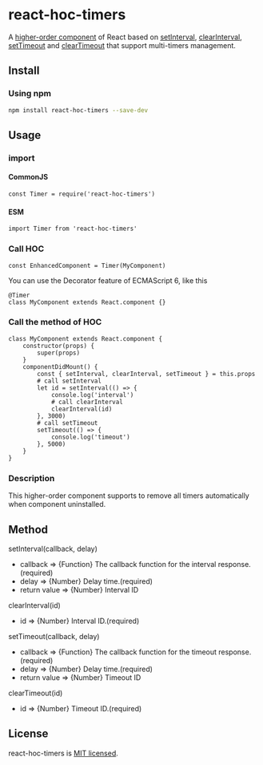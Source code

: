 # react-hoc-timers
A [higher-order component](https://reactjs.org/docs/higher-order-components.html) of React based on [setInterval](https://developer.mozilla.org/en-US/docs/Web/API/WindowOrWorkerGlobalScope/setInterval), [clearInterval](https://developer.mozilla.org/en-US/docs/Web/API/WindowOrWorkerGlobalScope/clearInterval), [setTimeout](https://developer.mozilla.org/en-US/docs/Web/API/WindowOrWorkerGlobalScope/setTimeout) and [clearTimeout](https://developer.mozilla.org/en-US/docs/Web/API/WindowOrWorkerGlobalScope/clearTimeout) that support multi-timers management.

## Install

### Using npm
```bash
npm install react-hoc-timers --save-dev
```

## Usage

### import
#### CommonJS
```
const Timer = require('react-hoc-timers')
```

#### ESM
```
import Timer from 'react-hoc-timers'
```

### Call HOC
```
const EnhancedComponent = Timer(MyComponent)
```
You can use the Decorator feature of ECMAScript 6, like this
```
@Timer
class MyComponent extends React.component {}
```
### Call the method of HOC
```
class MyComponent extends React.component {
    constructor(props) {
		super(props)
	}
    componentDidMount() {
        const { setInterval, clearInterval, setTimeout } = this.props
        # call setInterval
        let id = setInterval(() => {
            console.log('interval')
            # call clearInterval
            clearInterval(id)
        }, 3000)
        # call setTimeout
        setTimeout(() => {
            console.log('timeout')
        }, 5000)
    }
}
```
### Description
This higher-order component supports to remove all timers automatically when component uninstalled.

## Method
setInterval(callback, delay)
- callback => {Function} The callback function for the interval response.(required)
- delay => {Number} Delay time.(required)
- return value => {Number} Interval ID

clearInterval(id)
- id => {Number} Interval ID.(required)

setTimeout(callback, delay)
- callback => {Function} The callback function for the timeout response.(required)
- delay => {Number} Delay time.(required)
- return value => {Number} Timeout ID

clearTimeout(id)
- id => {Number} Timeout ID.(required)

## License
react-hoc-timers is [MIT licensed](https://github.com/AmoyDreamer/react-hoc-timers/blob/master/LICENSE).
